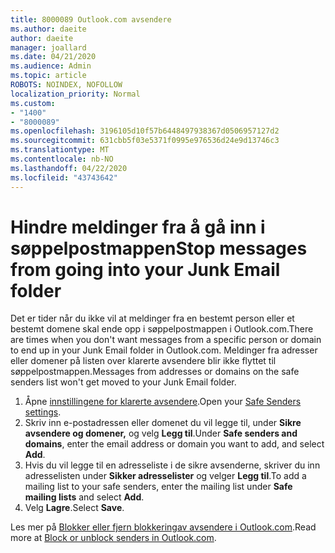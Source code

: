 ```yaml
---
title: 8000089 Outlook.com avsendere
ms.author: daeite
author: daeite
manager: joallard
ms.date: 04/21/2020
ms.audience: Admin
ms.topic: article
ROBOTS: NOINDEX, NOFOLLOW
localization_priority: Normal
ms.custom:
- "1400"
- "8000089"
ms.openlocfilehash: 3196105d10f57b6448497938367d0506957127d2
ms.sourcegitcommit: 631cbb5f03e5371f0995e976536d24e9d13746c3
ms.translationtype: MT
ms.contentlocale: nb-NO
ms.lasthandoff: 04/22/2020
ms.locfileid: "43743642"
---
```

# <a name="stop-messages-from-going-into-your-junk-email-folder"></a><span data-ttu-id="4e053-102">Hindre meldinger fra å gå inn i søppelpostmappen</span><span class="sxs-lookup"><span data-stu-id="4e053-102">Stop messages from going into your Junk Email folder</span></span>

<span data-ttu-id="4e053-103">Det er tider når du ikke vil at meldinger fra en bestemt person eller et bestemt domene skal ende opp i søppelpostmappen i Outlook.com.</span><span class="sxs-lookup"><span data-stu-id="4e053-103">There are times when you don't want messages from a specific person or domain to end up in your Junk Email folder in Outlook.com.</span></span> <span data-ttu-id="4e053-104">Meldinger fra adresser eller domener på listen over klarerte avsendere blir ikke flyttet til søppelpostmappen.</span><span class="sxs-lookup"><span data-stu-id="4e053-104">Messages from addresses or domains on the safe senders list won't get moved to your Junk Email folder.</span></span>

1. <span data-ttu-id="4e053-105">Åpne [innstillingene for klarerte avsendere](https://go.microsoft.com/fwlink/?linkid=2035804).</span><span class="sxs-lookup"><span data-stu-id="4e053-105">Open your [Safe Senders settings](https://go.microsoft.com/fwlink/?linkid=2035804).</span></span>
2. <span data-ttu-id="4e053-106">Skriv inn e-postadressen eller domenet du vil legge til, under **Sikre avsendere og domener,** og velg **Legg til**.</span><span class="sxs-lookup"><span data-stu-id="4e053-106">Under **Safe senders and domains**, enter the email address or domain you want to add, and select **Add**.</span></span>
3. <span data-ttu-id="4e053-107">Hvis du vil legge til en adresseliste i de sikre avsenderne, skriver du inn adresselisten under **Sikker adresselister** og velger **Legg til**.</span><span class="sxs-lookup"><span data-stu-id="4e053-107">To add a mailing list to your safe senders, enter the mailing list under **Safe mailing lists** and select **Add**.</span></span>
4. <span data-ttu-id="4e053-108">Velg **Lagre**.</span><span class="sxs-lookup"><span data-stu-id="4e053-108">Select **Save**.</span></span>

<span data-ttu-id="4e053-109">Les mer på [Blokker eller fjern blokkeringav avsendere i Outlook.com](https://support.office.com/article/afba1c94-77bb-4f50-8b85-057cf52f4d5e?wt.mc_id=Office_Outlook_com_Alchemy).</span><span class="sxs-lookup"><span data-stu-id="4e053-109">Read more at [Block or unblock senders in Outlook.com](https://support.office.com/article/afba1c94-77bb-4f50-8b85-057cf52f4d5e?wt.mc_id=Office_Outlook_com_Alchemy).</span></span>